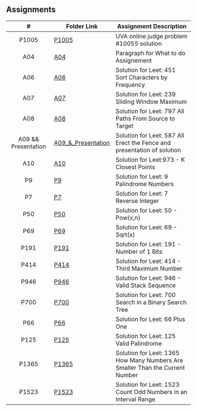 ##  Assignments

|   #   | Folder Link | Assignment Description |
| :---: | ----------- | ---------------------- |
| P1005 | [P1005](https://github.com/Jarette/4883-Prog-Tech/tree/main/Assignments/P10055)| UVA online judge problem #10055 solution|
| A04   | [A04](https://github.com/Jarette/4883-Prog-Tech/tree/main/Assignments/A04)| Paragraph for What to do Assignement|
| A06  | [A06](https://github.com/Jarette/4883-Prog-Tech/tree/main/Assignments/A06)| Solution for Leet: 451 Sort Characters by Frequency|
| A07  | [A07](https://github.com/Jarette/4883-Prog-Tech/tree/main/Assignments/A07)| Solution for Leet: 239  Sliding Window Maximum|
| A08  | [A08](https://github.com/Jarette/4883-Prog-Tech/tree/main/Assignments/A08)| Solution for Leet: 797  All Paths From Source to Target|
| A09 && Presentation  | [A09_&_Presentation](https://github.com/Jarette/4883-Prog-Tech/tree/main/Assignments/A09%20%26%20Presentation)| Solution for Leet: 587  All Erect the Fence and presentation of solution|
| A10  | [A10](https://github.com/Jarette/4883-Prog-Tech/tree/main/Assignments/A10)| Solution for Leet:973 - K Closest Points|
| P9  | [P9](https://github.com/Jarette/4883-Prog-Tech/tree/main/Assignments/P9)| Solution for Leet: 9 Palindrome Numbers|
| P7  | [P7](https://github.com/Jarette/4883-Prog-Tech/tree/main/Assignments/P7)| Solution for Leet: 7 Reverse Integer|
| P50  | [P50](https://github.com/Jarette/4883-Prog-Tech/tree/main/Assignments/P50)| Solution for Leet: 50 -  Pow(x,n)||
| P69  | [P69](https://github.com/Jarette/4883-Prog-Tech/tree/main/Assignments/P69)| Solution for  Leet: 69 -  Sqrt(x)|
| P191  | [P191](https://github.com/Jarette/4883-Prog-Tech/tree/main/Assignments/P191)| Solution for  Leet: 191 -  Number of 1 Bits|
| P414  | [P414](https://github.com/Jarette/4883-Prog-Tech/tree/main/Assignments/P414)| Solution for  Leet: 414 -  Third Maximum Number|
| P946  | [P946](https://github.com/Jarette/4883-Prog-Tech/tree/main/Assignments/P946)| Solution for  Leet: 946 -  Valid Stack Sequence |
| P700  | [P700](https://github.com/Jarette/4883-Prog-Tech/tree/main/Assignments/P700)| Solution for Leet: 700 Search in a Binary Search Tree|
| P66  | [P66](https://github.com/Jarette/4883-Prog-Tech/tree/main/Assignments/P66)| Solution for Leet: 66  Plus One|
| P125  | [P125](https://github.com/Jarette/4883-Prog-Tech/tree/main/Assignments/P125)| Solution for Leet: 125 Valid Palindrome|
| P1365  | [P1365](https://github.com/Jarette/4883-Prog-Tech/tree/main/Assignments/P1365)| Solution for Leet: 1365  How Many Numbers Are Smaller Than the Current Number|
| P1523  | [P1523](https://github.com/Jarette/4883-Prog-Tech/tree/main/Assignments/P1523)| Solution for Leet: 1523  Count Odd Numbers in an Interval Range|
